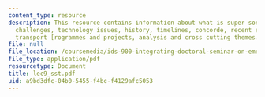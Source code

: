 ```yaml
---
content_type: resource
description: This resource contains information about what is super sonic transport,
  challenges, technology issues, history, timelines, concorde, recent super sonic
  transport [rogrammes and projects, analysis and cross cutting themes.
file: null
file_location: /coursemedia/ids-900-integrating-doctoral-seminar-on-emerging-technologies-fall-2005/a9bd3dfc04b05455f4bcf4129afc5053_lec9_sst.pdf
file_type: application/pdf
resourcetype: Document
title: lec9_sst.pdf
uid: a9bd3dfc-04b0-5455-f4bc-f4129afc5053
---
```

